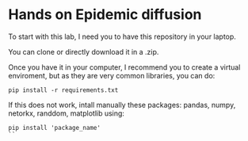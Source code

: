 # Hands on Epidemic diffusion

To start with this lab, I need you to have this repository in your laptop. 

You can clone or directly download it in a .zip.

Once you have it in your computer, I recommend you to create a virtual enviroment, but as they are very common libraries, you can do:
```
pip install -r requirements.txt
```

If this does not work, intall manually these packages: pandas, numpy, netorkx, randdom, matplotlib using:
```
pip install 'package_name'
``

